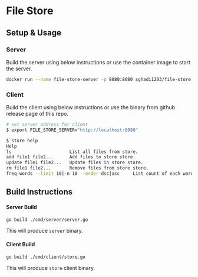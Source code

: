 # File Store

## Setup & Usage

### Server

Build the server using below instructions or use the container image to start the server.

```bash
docker run --name file-store-server -p 8080:8080 sghadi1203/file-store:latest
```

### Client

Build the client using below instructions or use the binary from github release page of this repo.

```bash
# set server address for client
$ export FILE_STORE_SERVER="http://localhost:8080"

$ store help
Help
ls                      List all files from store.
add file1 file2...      Add files to store store.
update file1 file2...   Update files in store store.
rm file1 file2...       Remove files from store store.
freq-words --limit 10|-n 10 --order dsc|asc     List count of each word. limit & order are optional flags.
```

## Build Instructions

#### Server Build

```bash
go build ./cmd/server/server.go
```

This will produce `server` binary. 

#### Client Build

```bash
go build ./cmd/client/store.go
```

This will produce `store` client binary. 